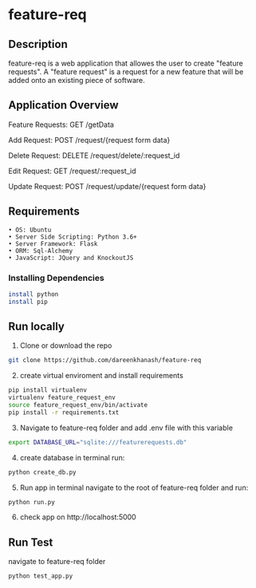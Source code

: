 # feature-req

## Description

feature-req is a web application that allowes the user to create &quot;feature requests&quot;.
A &quot;feature request&quot; is a request for a new feature that will be added onto an
existing piece of software.

## Application Overview

Feature Requests:
GET /getData

Add Request:
POST /request/{request form data}

Delete Request:
DELETE /request/delete/:request_id

Edit Request:
GET /request/:request_id

Update Request:
POST /request/update/{request form data}

## Requirements

    • OS: Ubuntu
    • Server Side Scripting: Python 3.6+
    • Server Framework: Flask
    • ORM: Sql-Alchemy
    • JavaScript: JQuery and KnockoutJS

### Installing Dependencies

```sh
install python 
install pip

```

## Run locally
  1. Clone or download the repo 

```sh
git clone https://github.com/dareenkhanash/feature-req  

```
  2. create virtual enviroment and install requirements 

```sh
pip install virtualenv
virtualenv feature_request_env
source feature_request_env/bin/activate
pip install -r requirements.txt

```
  3. Navigate to feature-req folder and add .env file with this variable

```sh
export DATABASE_URL="sqlite:///featurerequests.db"

```

  4. create database in terminal run:

```sh
python create_db.py

```

  5. Run app in terminal navigate to the root of feature-req folder and run:

```sh
python run.py

```
  6. check app on http://localhost:5000 



## Run Test

navigate to feature-req folder 

```sh
python test_app.py

```




